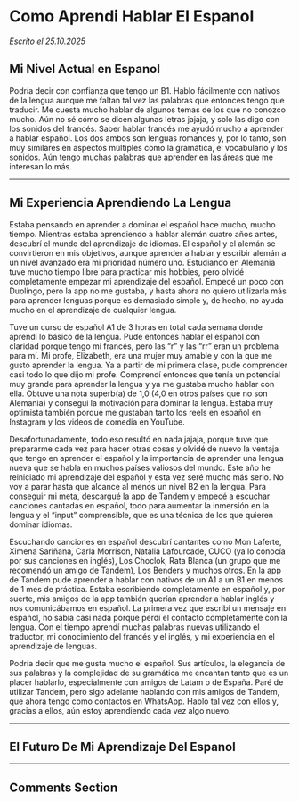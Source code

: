 # Como Aprendi Hablar El Espanol

*Escrito el 25.10.2025*

## Mi Nivel Actual en Espanol

Podría decir con confianza que tengo un B1. Hablo fácilmente con nativos de la lengua aunque me faltan tal vez las palabras que entonces tengo que traducir. Me cuesta mucho hablar de algunos temas de los que no conozco mucho. Aún no sé cómo se dicen algunas letras jajaja, y solo las digo con los sonidos del francés. Saber hablar francés me ayudó mucho a aprender a hablar español. Los dos ambos son lenguas romances y, por lo tanto, son muy similares en aspectos múltiples como la gramática, el vocabulario y los sonidos. Aún tengo muchas palabras que aprender en las áreas que me interesan lo más.

---

## Mi Experiencia Aprendiendo La Lengua

Estaba pensando en aprender a dominar el español hace mucho, mucho tiempo. Mientras estaba aprendiendo a hablar alemán cuatro años antes, descubrí el mundo del aprendizaje de idiomas. El español y el alemán se convirtieron en mis objetivos, aunque aprender a hablar y escribir alemán a un nivel avanzado era mi prioridad número uno. Estudiando en Alemania tuve mucho tiempo libre para practicar mis hobbies, pero olvidé completamente empezar mi aprendizaje del español. Empecé un poco con Duolingo, pero la app no me gustaba, y hasta ahora no quiero utilizarla más para aprender lenguas porque es demasiado simple y, de hecho, no ayuda mucho en el aprendizaje de cualquier lengua.

Tuve un curso de español A1 de 3 horas en total cada semana donde aprendí lo básico de la lengua. Pude entonces hablar el español con claridad porque tengo mi francés, pero las “r” y las “rr” eran un problema para mí. Mi profe, Elizabeth, era una mujer muy amable y con la que me gustó aprender la lengua. Ya a partir de mi primera clase, pude comprender casi todo lo que dijo mi profe. Comprendí entonces que tenía un potencial muy grande para aprender la lengua y ya me gustaba mucho hablar con ella. Obtuve una nota superb(a) de 1,0 (4,0 en otros países que no son Alemania) y conseguí la motivación para dominar la lengua. Estaba muy optimista también porque me gustaban tanto los reels en español en Instagram y los videos de comedia en YouTube.

Desafortunadamente, todo eso resultó en nada jajaja, porque tuve que prepararme cada vez para hacer otras cosas y olvidé de nuevo la ventaja que tengo en aprender el español y la importancia de aprender una lengua nueva que se habla en muchos países valiosos del mundo. Este año he reiniciado mi aprendizaje del español y esta vez seré mucho más serio. No voy a parar hasta que alcance al menos un nivel B2 en la lengua. Para conseguir mi meta, descargué la app de Tandem y empecé a escuchar canciones cantadas en español, todo para aumentar la inmersión en la lengua y el “input” comprensible, que es una técnica de los que quieren dominar idiomas.

Escuchando canciones en español descubrí cantantes como Mon Laferte, Ximena Sariñana, Carla Morrison, Natalia Lafourcade, CUCO (ya lo conocía por sus canciones en inglés), Los Choclok, Rata Blanca (un grupo que me recomendó un amigo de Tandem), Los Benders y muchos otros. En la app de Tandem pude aprender a hablar con nativos de un A1 a un B1 en menos de 1 mes de práctica. Estaba escribiendo completamente en español y, por suerte, mis amigos de la app también querían aprender a hablar inglés y nos comunicábamos en español. La primera vez que escribí un mensaje en español, no sabía casi nada porque perdí el contacto completamente con la lengua. Con el tiempo aprendí muchas palabras nuevas utilizando el traductor, mi conocimiento del francés y el inglés, y mi experiencia en el aprendizaje de lenguas.

Podría decir que me gusta mucho el español. Sus artículos, la elegancia de sus palabras y la complejidad de su gramática me encantan tanto que es un placer hablarlo, especialmente con amigos de Latam o de España. Paré de utilizar Tandem, pero sigo adelante hablando con mis amigos de Tandem, que ahora tengo como contactos en WhatsApp. Hablo tal vez con ellos y, gracias a ellos, aún estoy aprendiendo cada vez algo nuevo.

---

## El Futuro De Mi Aprendizaje Del Espanol


---

## Comments Section

<script src="https://giscus.app/client.js"
        data-repo="cedricfyc/my-cv-blog"
        data-repo-id="R_kgDOQFT-mg"
        data-category="Q&A"
        data-category-id="DIC_kwDOQFT-ms4Cw36I"
        data-mapping="pathname"
        data-strict="0"
        data-reactions-enabled="1"
        data-emit-metadata="0"
        data-input-position="bottom"
        data-theme="dark"
        data-lang="en"
        crossorigin="anonymous"
        async>
</script>